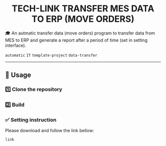 <p align="center">
  <h1 align="center">TECH-LINK TRANSFER MES DATA TO ERP (MOVE ORDERS) </h1>
</p>

🎓 An autmatic transfer data (move orders) program to transfer data from MES to ERP and
generate a report after a period of time (set in setting interface).

`automatic` `IT` `template-project` `data-transfer`

---

## 🏃 Usage ##

### 1️⃣ Clone the repository ###

### :two: Build ###

### ✅ Setting instruction  ###
Please download and follow the link bellow:
```shell
link
```
 
